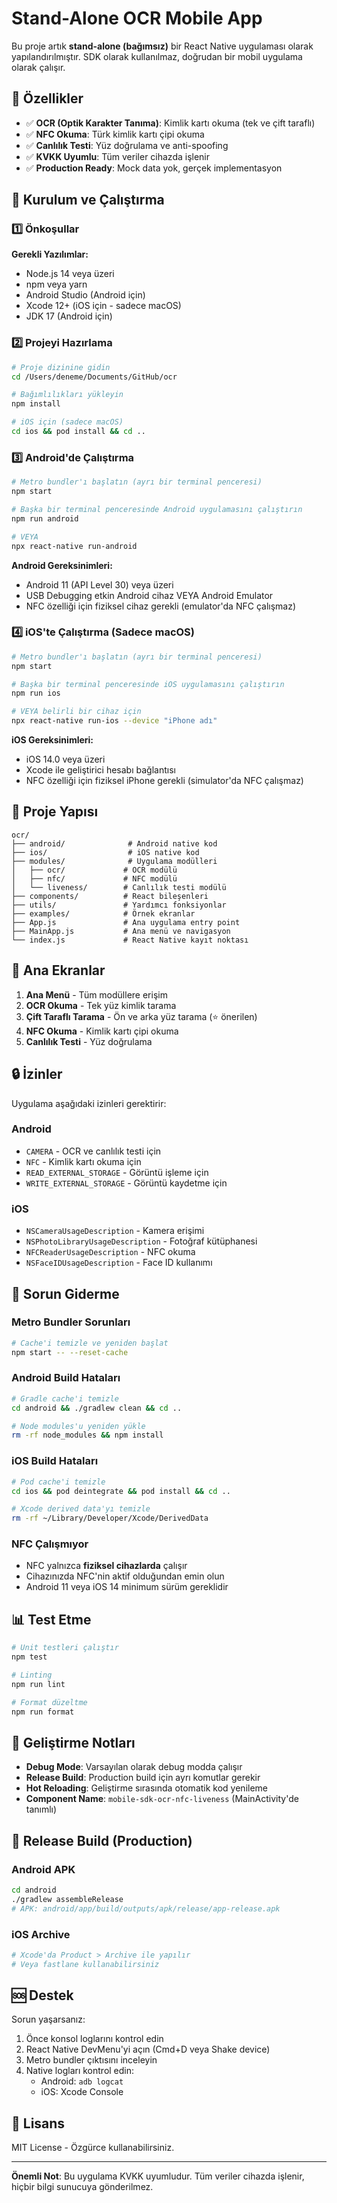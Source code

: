 # Stand-Alone OCR Mobile App

Bu proje artık **stand-alone (bağımsız)** bir React Native uygulaması olarak yapılandırılmıştır. SDK olarak kullanılmaz, doğrudan bir mobil uygulama olarak çalışır.

## 📱 Özellikler

- ✅ **OCR (Optik Karakter Tanıma)**: Kimlik kartı okuma (tek ve çift taraflı)
- ✅ **NFC Okuma**: Türk kimlik kartı çipi okuma
- ✅ **Canlılık Testi**: Yüz doğrulama ve anti-spoofing
- ✅ **KVKK Uyumlu**: Tüm veriler cihazda işlenir
- ✅ **Production Ready**: Mock data yok, gerçek implementasyon

## 🚀 Kurulum ve Çalıştırma

### 1️⃣ Önkoşullar

**Gerekli Yazılımlar:**
- Node.js 14 veya üzeri
- npm veya yarn
- Android Studio (Android için)
- Xcode 12+ (iOS için - sadece macOS)
- JDK 17 (Android için)

### 2️⃣ Projeyi Hazırlama

```bash
# Proje dizinine gidin
cd /Users/deneme/Documents/GitHub/ocr

# Bağımlılıkları yükleyin
npm install

# iOS için (sadece macOS)
cd ios && pod install && cd ..
```

### 3️⃣ Android'de Çalıştırma

```bash
# Metro bundler'ı başlatın (ayrı bir terminal penceresi)
npm start

# Başka bir terminal penceresinde Android uygulamasını çalıştırın
npm run android

# VEYA
npx react-native run-android
```

**Android Gereksinimleri:**
- Android 11 (API Level 30) veya üzeri
- USB Debugging etkin Android cihaz VEYA Android Emulator
- NFC özelliği için fiziksel cihaz gerekli (emulator'da NFC çalışmaz)

### 4️⃣ iOS'te Çalıştırma (Sadece macOS)

```bash
# Metro bundler'ı başlatın (ayrı bir terminal penceresi)
npm start

# Başka bir terminal penceresinde iOS uygulamasını çalıştırın
npm run ios

# VEYA belirli bir cihaz için
npx react-native run-ios --device "iPhone adı"
```

**iOS Gereksinimleri:**
- iOS 14.0 veya üzeri
- Xcode ile geliştirici hesabı bağlantısı
- NFC özelliği için fiziksel iPhone gerekli (simulator'da NFC çalışmaz)

## 📂 Proje Yapısı

```
ocr/
├── android/              # Android native kod
├── ios/                  # iOS native kod
├── modules/              # Uygulama modülleri
│   ├── ocr/             # OCR modülü
│   ├── nfc/             # NFC modülü
│   └── liveness/        # Canlılık testi modülü
├── components/          # React bileşenleri
├── utils/               # Yardımcı fonksiyonlar
├── examples/            # Örnek ekranlar
├── App.js               # Ana uygulama entry point
├── MainApp.js           # Ana menü ve navigasyon
└── index.js             # React Native kayıt noktası
```

## 🎯 Ana Ekranlar

1. **Ana Menü** - Tüm modüllere erişim
2. **OCR Okuma** - Tek yüz kimlik tarama
3. **Çift Taraflı Tarama** - Ön ve arka yüz tarama (⭐ önerilen)
4. **NFC Okuma** - Kimlik kartı çipi okuma
5. **Canlılık Testi** - Yüz doğrulama

## 🔒 İzinler

Uygulama aşağıdaki izinleri gerektirir:

### Android
- `CAMERA` - OCR ve canlılık testi için
- `NFC` - Kimlik kartı okuma için
- `READ_EXTERNAL_STORAGE` - Görüntü işleme için
- `WRITE_EXTERNAL_STORAGE` - Görüntü kaydetme için

### iOS
- `NSCameraUsageDescription` - Kamera erişimi
- `NSPhotoLibraryUsageDescription` - Fotoğraf kütüphanesi
- `NFCReaderUsageDescription` - NFC okuma
- `NSFaceIDUsageDescription` - Face ID kullanımı

## 🐛 Sorun Giderme

### Metro Bundler Sorunları
```bash
# Cache'i temizle ve yeniden başlat
npm start -- --reset-cache
```

### Android Build Hataları
```bash
# Gradle cache'i temizle
cd android && ./gradlew clean && cd ..

# Node modules'u yeniden yükle
rm -rf node_modules && npm install
```

### iOS Build Hataları
```bash
# Pod cache'i temizle
cd ios && pod deintegrate && pod install && cd ..

# Xcode derived data'yı temizle
rm -rf ~/Library/Developer/Xcode/DerivedData
```

### NFC Çalışmıyor
- NFC yalnızca **fiziksel cihazlarda** çalışır
- Cihazınızda NFC'nin aktif olduğundan emin olun
- Android 11 veya iOS 14 minimum sürüm gereklidir

## 📊 Test Etme

```bash
# Unit testleri çalıştır
npm test

# Linting
npm run lint

# Format düzeltme
npm run format
```

## 🔧 Geliştirme Notları

- **Debug Mode**: Varsayılan olarak debug modda çalışır
- **Release Build**: Production build için ayrı komutlar gerekir
- **Hot Reloading**: Geliştirme sırasında otomatik kod yenileme
- **Component Name**: `mobile-sdk-ocr-nfc-liveness` (MainActivity'de tanımlı)

## 📱 Release Build (Production)

### Android APK
```bash
cd android
./gradlew assembleRelease
# APK: android/app/build/outputs/apk/release/app-release.apk
```

### iOS Archive
```bash
# Xcode'da Product > Archive ile yapılır
# Veya fastlane kullanabilirsiniz
```

## 🆘 Destek

Sorun yaşarsanız:
1. Önce konsol loglarını kontrol edin
2. React Native DevMenu'yi açın (Cmd+D veya Shake device)
3. Metro bundler çıktısını inceleyin
4. Native logları kontrol edin:
   - Android: `adb logcat`
   - iOS: Xcode Console

## 📝 Lisans

MIT License - Özgürce kullanabilirsiniz.

---

**Önemli Not**: Bu uygulama KVKK uyumludur. Tüm veriler cihazda işlenir, hiçbir bilgi sunucuya gönderilmez.
